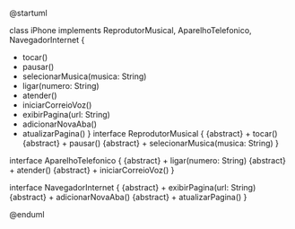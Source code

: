 @startuml

class iPhone implements ReprodutorMusical, AparelhoTelefonico, NavegadorInternet {
  + tocar()
  + pausar()
  + selecionarMusica(musica: String)
  + ligar(numero: String)
  + atender()
  + iniciarCorreioVoz()
  + exibirPagina(url: String)
  + adicionarNovaAba()
  + atualizarPagina()
}
interface ReprodutorMusical {
  {abstract} + tocar()
  {abstract} + pausar()
  {abstract} + selecionarMusica(musica: String)
}

interface AparelhoTelefonico {
  {abstract} + ligar(numero: String)
  {abstract} + atender()
  {abstract} + iniciarCorreioVoz()
}

interface NavegadorInternet {
  {abstract} + exibirPagina(url: String)
  {abstract} + adicionarNovaAba()
  {abstract} + atualizarPagina()
}

@enduml
